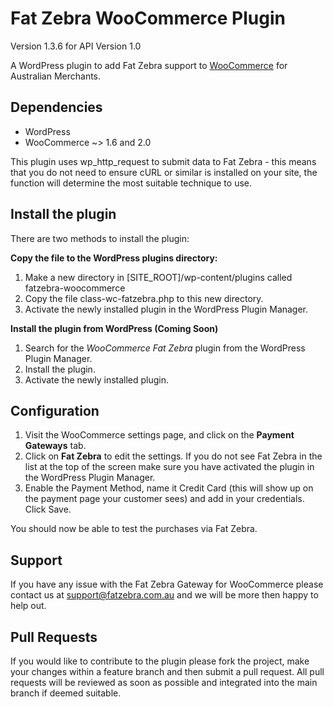 Fat Zebra WooCommerce Plugin
============================

Version 1.3.6 for API Version 1.0

A WordPress plugin to add Fat Zebra support to [WooCommerce](http://www.woothemes.com/woocommerce/) for Australian Merchants.

Dependencies
------------

 * WordPress
 * WooCommerce ~> 1.6 and 2.0

This plugin uses wp_http_request to submit data to Fat Zebra - this means that you do not need to ensure cURL or similar is installed on your site, the function will determine the most suitable technique to use.


Install the plugin
---------------------
There are two methods to install the plugin:

**Copy the file to the WordPress plugins directory:**
 
 
 1. Make a new directory in [SITE_ROOT]/wp-content/plugins called fatzebra-woocommerce
 2. Copy the file class-wc-fatzebra.php to this new directory.
 3. Activate the newly installed plugin in the WordPress Plugin Manager.

**Install the plugin from WordPress (Coming Soon)**

 1. Search for the *WooCommerce Fat Zebra* plugin from the WordPress Plugin Manager.
 2. Install the plugin.
 3. Activate the newly installed plugin.


Configuration
-------------

1. Visit the WooCommerce settings page, and click on the **Payment Gateways** tab.
2. Click on **Fat Zebra** to edit the settings. If you do not see Fat Zebra in the list at the top of the screen make sure you have activated the plugin in the WordPress Plugin Manager.
3. Enable the Payment Method, name it Credit Card (this will show up on the payment page your customer sees) and add in your credentials. Click Save.

You should now be able to test the purchases via Fat Zebra.

Support
-------
If you have any issue with the Fat Zebra Gateway for WooCommerce please contact us at support@fatzebra.com.au and we will be more then happy to help out.

Pull Requests
-------------
If you would like to contribute to the plugin please fork the project, make your changes within a feature branch and then submit a pull request. All pull requests will be reviewed as soon as possible and integrated into the main branch if deemed suitable.
